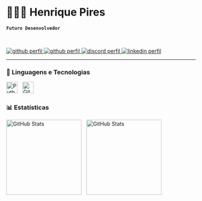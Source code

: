 # 👩🏻‍💻 Henrique Pires

**`Futuro Desenvolvedor`**


<br>
<p align="left">
    <a href="https://www.linkedin.com/in/henrique-monferron-pires-407241302/">
        <img 
            alt="github perfil" 
            title="siga-me" 
            src="https://custom-icon-badges.demolab.com/badge/%20Linkedin-white?style=for-the-badge&logo=Lin&logoColor=black"
        />
    </a>
    <a href="https://github.com/henripira">
        <img 
            alt="github perfil" 
            title="siga-me" 
            src="https://custom-icon-badges.demolab.com/badge/%20github-blue?style=for-the-badge&logo=github&logoColor=white"
        />
    </a>
    <a href="https://discord.com/channels/hmonferron">
        <img 
            alt="discord perfil" 
            title="siga-me" 
            src="https://custom-icon-badges.demolab.com/badge/%20Discord-7B68EE?style=for-the-badge&logo=discord&logoColor=white"
        />
    </a>
    <a href="https://x.com/hmonferron">
        <img 
            alt="linkedin perfil" 
            title="siga-me" 
            src="https://custom-icon-badges.demolab.com/badge/%20siga me-black?style=for-the-badge&logo=X&logoColor=White"
        />
    </a>
</p>

---

### 🤖 Linguagens e Tecnologias

<img 
    align="left" 
    alt="Python" 
    title="Python"
    width="30px" 
    style="padding-right: 10px;" 
    src="https://cdn.jsdelivr.net/gh/devicons/devicon@latest/icons/python/python-original.svg" 
/>
<img 
    align="left" 
    alt="Git" 
    title="Git"
    width="30px" 
    style="padding-right: 10px;" 
    src="https://cdn.jsdelivr.net/gh/devicons/devicon@latest/icons/git/git-original.svg" 
/>

<br/>
<br/>

### 📊 Estatísticas

<p>
  <img 
    align="left" 
    alt="GitHub Stats" 
    height="200" 
    style="padding-right: 10px;" 
    src="https://github-readme-stats.vercel.app/api?username=Larissakich&show_icons=true&theme=tokyonight&include_all_commits=true&locale=pt-br" 
  />

<img 
      align="left" 
      alt="GitHub Stats" 
      height="200" 
      src="https://github-readme-stats.vercel.app/api/top-langs/?username=larissakich&theme=tokyonight&layout=compact&custom_title=Tecnologias&langs_count=9" 
  />

</p>
